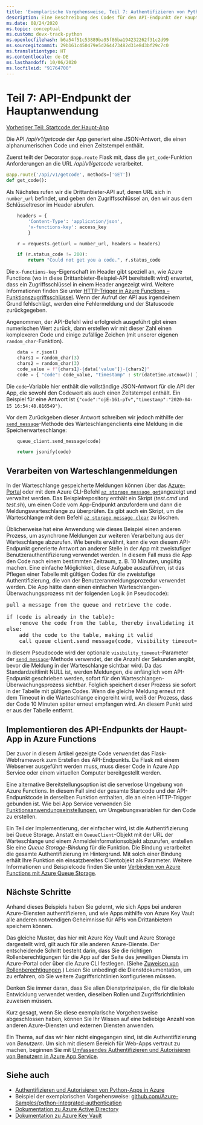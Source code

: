 ```yaml
---
title: 'Exemplarische Vorgehensweise, Teil 7: Authentifizieren von Python-Apps bei Azure-Diensten'
description: Eine Beschreibung des Codes für den API-Endpunkt der Haupt-App, der den Drittanbieter-API-Endpunkt verwendet und eine Meldung in Azure Queue Storage schreibt.
ms.date: 08/24/2020
ms.topic: conceptual
ms.custom: devx-track-python
ms.openlocfilehash: b6a54f51c53889ba95f86ba194232262f31c2d99
ms.sourcegitcommit: 29b161c450479e5d264473482d31e8d3bf29c7c0
ms.translationtype: HT
ms.contentlocale: de-DE
ms.lasthandoff: 10/06/2020
ms.locfileid: "91764700"
---
```

# <a name="part-7-main-application-api-endpoint"></a>Teil 7: API-Endpunkt der Hauptanwendung

[Vorheriger Teil: Startcode der Haupt-App](walkthrough-tutorial-authentication-06.md)

Die API */api/v1/getcode* der App generiert eine JSON-Antwort, die einen alphanumerischen Code und einen Zeitstempel enthält.

Zuerst teilt der Decorator `@app.route` Flask mit, dass die `get_code`-Funktion Anforderungen an die URL */api/v1/getcode* verarbeitet.

```python
@app.route('/api/v1/getcode', methods=['GET'])
def get_code():
```

Als Nächstes rufen wir die Drittanbieter-API auf, deren URL sich in `number_url` befindet, und geben den Zugriffsschlüssel an, den wir aus dem Schlüsseltresor im Header abrufen.

```python
    headers = {
        'Content-Type': 'application/json',
        'x-functions-key': access_key
        }

    r = requests.get(url = number_url, headers = headers)

    if (r.status_code != 200):
        return "Could not get you a code.", r.status_code
```

Die `x-functions-key`-Eigenschaft im Header gibt speziell an, wie Azure Functions (wo in diese Drittanbieter-Beispiel-API bereitstellt wird) erwartet, dass ein Zugriffsschlüssel in einem Header angezeigt wird. Weitere Informationen finden Sie unter [HTTP-Trigger in Azure Functions – Funktionszugriffsschlüssel](/azure/azure-functions/functions-bindings-http-webhook-trigger?tabs=csharp#authorization-keys). Wenn der Aufruf der API aus irgendeinem Grund fehlschlägt, werden eine Fehlermeldung und der Statuscode zurückgegeben.

Angenommen, der API-Befehl wird erfolgreich ausgeführt gibt einen numerischen Wert zurück, dann erstellen wir mit dieser Zahl einen komplexeren Code und einige zufällige Zeichen (mit unserer eigenen `random_char`-Funktion).

```python
    data = r.json()
    chars1 = random_char(3)
    chars2 = random_char(3)
    code_value = f"{chars1}-{data['value']}-{chars2}"
    code = { "code": code_value, "timestamp" : str(datetime.utcnow()) }
```

Die `code`-Variable hier enthält die vollständige JSON-Antwort für die API der App, die sowohl den Codewert als auch einen Zeitstempel enthält. Ein Beispiel für eine Antwort ist `{"code":"ojE-161-pTv","timestamp":"2020-04-15 16:54:48.816549"}`.

Vor dem Zurückgeben dieser Antwort schreiben wir jedoch mithilfe der [`send_message`](/python/api/azure-storage-queue/azure.storage.queue.queueclient#send-message-content----kwargs-)-Methode des Warteschlangenclients eine Meldung in die Speicherwarteschlange:

```python
    queue_client.send_message(code)

    return jsonify(code)
```

## <a name="processing-queue-messages"></a>Verarbeiten von Warteschlangenmeldungen

In der Warteschlange gespeicherte Meldungen können über das [Azure-Portal](/azure/storage/queues/storage-quickstart-queues-portal#view-message-properties) oder mit dem Azure CLI-Befehl [`az storage message get`](/cli/azure/storage/message#az-storage-message-get)angezeigt und verwaltet werden. Das Beispielrepository enthält ein Skript (*test.cmd* und *test.sh*), um einen Code vom App-Endpunkt anzufordern und dann die Meldungswarteschlange zu überprüfen. Es gibt auch ein Skript, um die Warteschlange mit dem Befehl [`az storage message clear`](/cli/azure/storage/message#az-storage-message-clear) zu löschen.

Üblicherweise hat eine Anwendung wie dieses Beispiel einen anderen Prozess, um asynchrone Meldungen zur weiteren Verarbeitung aus der Warteschlange abzurufen. Wie bereits erwähnt, kann die von diesem API-Endpunkt generierte Antwort an anderer Stelle in der App mit zweistufiger Benutzerauthentifizierung verwendet werden. In diesem Fall muss die App den Code nach einem bestimmten Zeitraum, z. B. 10 Minuten, ungültig machen. Eine einfache Möglichkeit, diese Aufgabe auszuführen, ist das Pflegen einer Tabelle mit gültigen Codes für die zweistufige Authentifizierung, die von der Benutzeranmeldungsprozedur verwendet werden. Die App hätte dann einen einfachen Warteschlangen-Überwachungsprozess mit der folgenden Logik (in Pseudocode):

<pre>
pull a message from the queue and retrieve the code.

if (code is already in the table):
    remove the code from the table, thereby invalidating it
else:
    add the code to the table, making it valid
    call queue_client.send_message(code, visibility_timeout=600)
</pre>

In diesem Pseudocode wird der optionale `visibility_timeout`-Parameter der [`send_message`](/python/api/azure-storage-queue/azure.storage.queue.queueclient#send-message-content----kwargs-)-Methode verwendet, der die Anzahl der Sekunden angibt, bevor die Meldung in der Warteschlange sichtbar wird. Da das Standardzeitlimit NULL ist, werden Meldungen, die anfänglich vom API-Endpunkt geschrieben werden, sofort für den Warteschlangen-Überwachungsprozess sichtbar. Folglich speichert dieser Prozess sie sofort in der Tabelle mit gültigen Codes. Wenn die gleiche Meldung erneut mit dem Timeout in die Warteschlange eingereiht wird, weiß der Prozess, dass der Code 10 Minuten später erneut empfangen wird. An diesem Punkt wird er aus der Tabelle entfernt.

## <a name="implementing-the-main-app-api-endpoint-in-azure-functions"></a>Implementieren des API-Endpunkts der Haupt-App in Azure Functions

Der zuvor in diesem Artikel gezeigte Code verwendet das Flask-Webframework zum Erstellen des API-Endpunkts. Da Flask mit einem Webserver ausgeführt werden muss, muss dieser Code in Azure App Service oder einem virtuellen Computer bereitgestellt werden.

Eine alternative Bereitstellungsoption ist die serverlose Umgebung von Azure Functions. In diesem Fall sind der gesamte Startcode und der API-Endpunktcode in derselben Funktion enthalten, die an einen HTTP-Trigger gebunden ist. Wie bei App Service verwenden Sie [Funktionsanwendungseinstellungen](/azure/azure-functions/functions-how-to-use-azure-function-app-settings#settings), um Umgebungsvariablen für den Code zu erstellen.

Ein Teil der Implementierung, der einfacher wird, ist die Authentifizierung bei Queue Storage. Anstatt ein `QueueClient`-Objekt mit der URL der Warteschlange und einem Anmeldeinformationsobjekt abzurufen, erstellen Sie eine *Queue Storage-Bindung* für die Funktion. Die Bindung verarbeitet die gesamte Authentifizierung im Hintergrund. Mit solch einer Bindung erhält Ihre Funktion ein einsatzbereites Clientobjekt als Parameter. Weitere Informationen und Beispielcode finden Sie unter [Verbinden von Azure Functions mit Azure Queue Storage](/azure/azure-functions/functions-add-output-binding-storage-queue-cli?tabs=bash%2Cbrowser&pivots=programming-language-python).

## <a name="next-steps"></a>Nächste Schritte

Anhand dieses Beispiels haben Sie gelernt, wie sich Apps bei anderen Azure-Diensten authentifizieren, und wie Apps mithilfe von Azure Key Vault alle anderen notwendigen Geheimnisse für APIs von Drittanbietern speichern können.

Das gleiche Muster, das hier mit Azure Key Vault und Azure Storage dargestellt wird, gilt auch für alle anderen Azure-Dienste. Der entscheidende Schritt besteht darin, dass Sie die richtigen Rollenberechtigungen für die App auf der Seite des jeweiligen Diensts im Azure-Portal oder über die Azure CLI festlegen. (Siehe [Zuweisen von Rollenberechtigungen](/azure/role-based-access-control/role-assignments-steps).) Lesen Sie unbedingt die Dienstdokumentation, um zu erfahren, ob Sie weitere Zugriffsrichtlinien konfigurieren müssen.

Denken Sie immer daran, dass Sie allen Dienstprinzipalen, die für die lokale Entwicklung verwendet werden, dieselben Rollen und Zugriffsrichtlinien zuweisen müssen.

Kurz gesagt, wenn Sie diese exemplarische Vorgehensweise abgeschlossen haben, können Sie Ihr Wissen auf eine beliebige Anzahl von anderen Azure-Diensten und externen Diensten anwenden.

Ein Thema, auf das wir hier nicht eingegangen sind, ist die Authentifizierung von *Benutzern*. Um sich mit diesem Bereich für Web-Apps vertraut zu machen, beginnen Sie mit [Umfassendes Authentifizieren und Autorisieren von Benutzern in Azure App Service](/azure/app-service/tutorial-auth-aad?pivots=platform-linux).

## <a name="see-also"></a>Siehe auch

- [Authentifizieren und Autorisieren von Python-Apps in Azure](azure-sdk-authenticate.md)
- Beispiel der exemplarischen Vorgehensweise: [github.com/Azure-Samples/python-integrated-authentication](https://github.com/Azure-Samples/python-integrated-authentication)
- [Dokumentation zu Azure Active Directory](/azure/active-directory)
- [Dokumentation zu Azure Key Vault](/azure/key-vault)
